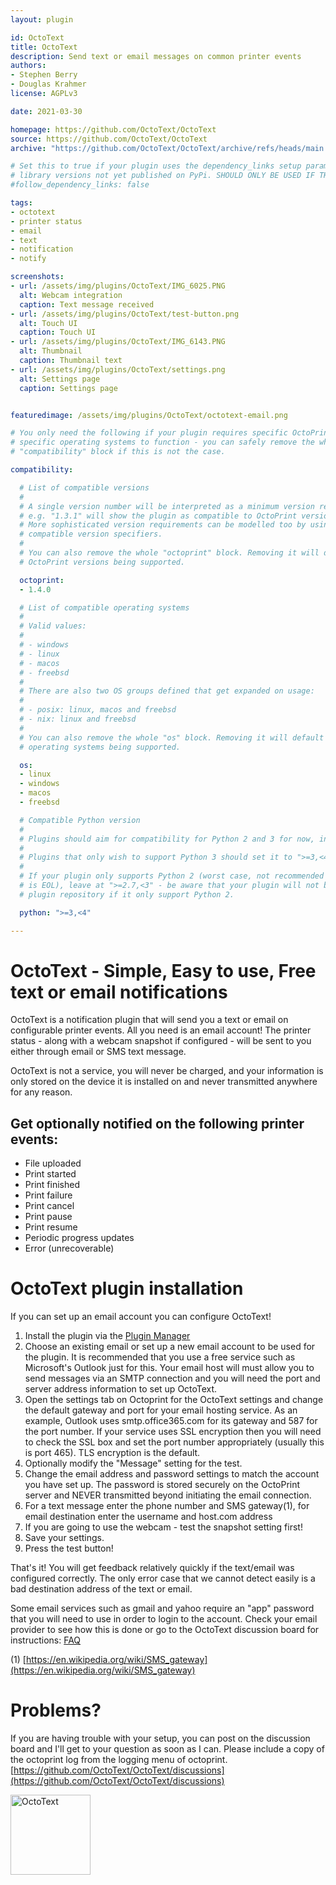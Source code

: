 ```yaml
---
layout: plugin

id: OctoText
title: OctoText
description: Send text or email messages on common printer events
authors:
- Stephen Berry
- Douglas Krahmer
license: AGPLv3

date: 2021-03-30

homepage: https://github.com/OctoText/OctoText
source: https://github.com/OctoText/OctoText
archive: "https://github.com/OctoText/OctoText/archive/refs/heads/main.zip"

# Set this to true if your plugin uses the dependency_links setup parameter to include
# library versions not yet published on PyPi. SHOULD ONLY BE USED IF THERE IS NO OTHER OPTION!
#follow_dependency_links: false

tags:
- octotext
- printer status
- email
- text
- notification
- notify

screenshots:
- url: /assets/img/plugins/OctoText/IMG_6025.PNG
  alt: Webcam integration
  caption: Text message received
- url: /assets/img/plugins/OctoText/test-button.png
  alt: Touch UI
  caption: Touch UI
- url: /assets/img/plugins/OctoText/IMG_6143.PNG
  alt: Thumbnail
  caption: Thumbnail text
- url: /assets/img/plugins/OctoText/settings.png
  alt: Settings page
  caption: Settings page


featuredimage: /assets/img/plugins/OctoText/octotext-email.png

# You only need the following if your plugin requires specific OctoPrint versions or
# specific operating systems to function - you can safely remove the whole
# "compatibility" block if this is not the case.

compatibility:

  # List of compatible versions
  #
  # A single version number will be interpreted as a minimum version requirement,
  # e.g. "1.3.1" will show the plugin as compatible to OctoPrint versions 1.3.1 and up.
  # More sophisticated version requirements can be modelled too by using PEP440
  # compatible version specifiers.
  #
  # You can also remove the whole "octoprint" block. Removing it will default to all
  # OctoPrint versions being supported.

  octoprint:
  - 1.4.0

  # List of compatible operating systems
  #
  # Valid values:
  #
  # - windows
  # - linux
  # - macos
  # - freebsd
  #
  # There are also two OS groups defined that get expanded on usage:
  #
  # - posix: linux, macos and freebsd
  # - nix: linux and freebsd
  #
  # You can also remove the whole "os" block. Removing it will default to all
  # operating systems being supported.

  os:
  - linux
  - windows
  - macos
  - freebsd

  # Compatible Python version
  #
  # Plugins should aim for compatibility for Python 2 and 3 for now, in which case the value should be ">=2.7,<4".
  #
  # Plugins that only wish to support Python 3 should set it to ">=3,<4".
  #
  # If your plugin only supports Python 2 (worst case, not recommended for newly developed plugins since Python 2
  # is EOL), leave at ">=2.7,<3" - be aware that your plugin will not be allowed to register on the
  # plugin repository if it only support Python 2.

  python: ">=3,<4"

---
```

# OctoText - Simple, Easy to use, Free text or email notifications
OctoText is a notification plugin that will send you a text or email on configurable printer events. All
you need is an email account! The printer status - along with a webcam snapshot if configured - will
be sent to you either through email or SMS text message.

OctoText is not a service, you will never be charged, and your information is only stored on the device it
is installed on and never transmitted anywhere for any reason.

## Get optionally notified on the following printer events:
<ul>
   <li> File uploaded</li>
   <li> Print started</li>
   <li> Print finished</li>
   <li> Print failure </li>
   <li> Print cancel </li>
   <li> Print pause </li>
   <li> Print resume </li>
   <li> Periodic progress updates </li>
   <li> Error (unrecoverable)</li>
</ul>

# OctoText plugin installation
If you can set up an email account you can configure OctoText!

1. Install the plugin via the [Plugin Manager](https://docs.octoprint.org/en/master/bundledplugins/pluginmanager.html)
2. Choose an existing email or set up a new email account to be used for the plugin. It is recommended that you use a free
service such as Microsoft's Outlook just for this. Your email host will must allow you to send messages
via an SMTP connection and you will need the port and server address information to set up OctoText.
3. Open the settings tab on Octoprint for the OctoText settings and change the default gateway and port
for your email hosting service. As an example, Outlook uses smtp.office365.com for its gateway and 587 for the port number.
   If your service uses SSL encryption then you will need to check the SSL box and set the port number appropriately
   (usually this is port 465). TLS encryption is the default.
4. Optionally modify the "Message" setting for the test.
5. Change the email address and password settings to match the account you have set up. The password is stored securely on
the OctoPrint server and NEVER transmitted beyond initiating the email connection.
6. For a text message enter the phone number and SMS gateway(1), for email destination enter the username and host.com address
7. If you are going to use the webcam - test the snapshot setting first!
8. Save your settings.
9. Press the test button!

That's it! You will get feedback relatively quickly if the text/email was configured correctly.
The only error case that we cannot detect easily is a bad destination address of the text or email.

Some email services such as gmail and yahoo require an "app" password that you will need to use
in order to login to the account. Check your email provider to see how this is done or go to the
OctoText discussion board for instructions: [FAQ](https://github.com/OctoText/OctoText/discussions/1#discussion-3279932)

(1) [https://en.wikipedia.org/wiki/SMS_gateway](https://en.wikipedia.org/wiki/SMS_gateway)

# Problems?
If you are having trouble with your setup, you can post on the discussion board and I'll get to your question as soon as I can.
Please include a copy of the octoprint log from the logging menu of octoprint.
[https://github.com/OctoText/OctoText/discussions](https://github.com/OctoText/OctoText/discussions)

<img width="128" alt="OctoText" src="/assets/img/plugins/OctoText/iconfinder_13_1236350.png">
